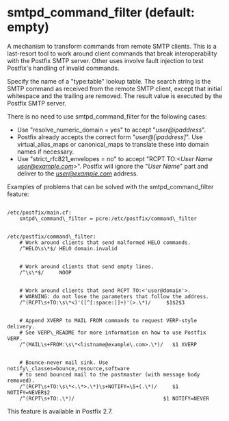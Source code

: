 # smtpd_command_filter (default: empty)
 A mechanism to transform commands from remote SMTP clients.
This is a last-resort tool to work around client commands that break
interoperability with the Postfix SMTP server. Other uses involve
fault injection to test Postfix's handling of invalid commands.



 Specify the name of a "type:table" lookup table. The search
string is the SMTP command as received from the remote SMTP client,
except that initial whitespace and the trailing <CR><LF>
are removed. The result value is executed by the Postfix SMTP
server. 


 There is no need to use smtpd\_command\_filter for the following
cases: 


* Use "resolve\_numeric\_domain = yes" to accept
"*user@ipaddress*".
* Postfix already accepts the correct form
"*user@[ipaddress]*". Use virtual\_alias\_maps or canonical\_maps
to translate these into domain names if necessary.
* Use "strict\_rfc821\_envelopes = no" to accept "RCPT TO:<*User
Name <user@example.com>>*". Postfix will ignore the "*User
Name*" part and deliver to the *<user@example.com>* address.


 Examples of problems that can be solved with the smtpd\_command\_filter
feature: 



```

/etc/postfix/main.cf:
    smtpd\_command\_filter = pcre:/etc/postfix/command\_filter

```


```

/etc/postfix/command\_filter:
    # Work around clients that send malformed HELO commands.
    /^HELO\s\*$/ HELO domain.invalid

```


```

    # Work around clients that send empty lines.
    /^\s\*$/     NOOP

```


```

    # Work around clients that send RCPT TO:<'user@domain'>.
    # WARNING: do not lose the parameters that follow the address.
    /^(RCPT\s+TO:\s\*<)'([^[:space:]]+)'(>.\*)/     $1$2$3

```


```

    # Append XVERP to MAIL FROM commands to request VERP-style delivery.
    # See VERP\_README for more information on how to use Postfix VERP.
    /^(MAIL\s+FROM:\s\*<listname@example\.com>.\*)/   $1 XVERP

```


```

    # Bounce-never mail sink. Use notify\_classes=bounce,resource,software
    # to send bounced mail to the postmaster (with message body removed).
    /^(RCPT\s+TO:\s\*<.\*>.\*)\s+NOTIFY=\S+(.\*)/     $1 NOTIFY=NEVER$2
    /^(RCPT\s+TO:.\*)/                             $1 NOTIFY=NEVER

```

 This feature is available in Postfix 2.7. 



